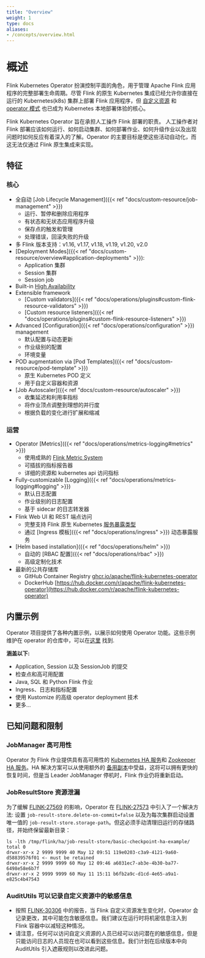 ```yaml
---
title: "Overview"
weight: 1
type: docs
aliases:
- /concepts/overview.html
---
```

<!--
Licensed to the Apache Software Foundation (ASF) under one
or more contributor license agreements.  See the NOTICE file
distributed with this work for additional information
regarding copyright ownership.  The ASF licenses this file
to you under the Apache License, Version 2.0 (the
"License"); you may not use this file except in compliance
with the License.  You may obtain a copy of the License at

  http://www.apache.org/licenses/LICENSE-2.0

Unless required by applicable law or agreed to in writing,
software distributed under the License is distributed on an
"AS IS" BASIS, WITHOUT WARRANTIES OR CONDITIONS OF ANY
KIND, either express or implied.  See the License for the
specific language governing permissions and limitations
under the License.
-->

<a name="overview"></a>

# 概述
Flink Kubernetes Operator 扮演控制平面的角色，用于管理 Apache Flink 应用程序的完整部署生命周期。尽管 Flink 的原生 Kubernetes 集成已经允许你直接在运行的 Kubernetes(k8s) 集群上部署 Flink 应用程序，但 [自定义资源](https://kubernetes.io/docs/concepts/extend-kubernetes/api-extension/custom-resources/) 和 [operator 模式](https://kubernetes.io/docs/concepts/extend-kubernetes/operator/) 也已成为 Kubernetes 本地部署体验的核心。

Flink Kubernetes Operator 旨在承担人工操作 Flink 部署的职责。 人工操作者对 Flink 部署应该如何运行、如何启动集群、如何部署作业、如何升级作业以及出现问题时如何反应有着深入的了解。Operator 的主要目标是使这些活动自动化，而这无法仅通过 Flink 原生集成来实现。


<a name="features"></a>

## 特征

<a name="core"></a>

### 核心
- 全自动 [Job Lifecycle Management]({{< ref "docs/custom-resource/job-management" >}})
  - 运行、暂停和删除应用程序
  - 有状态和无状态应用程序升级
  - 保存点的触发和管理
  - 处理错误，回滚失败的升级
- 多 Flink 版本支持：v1.16, v1.17, v1.18, v1.19, v1.20, v2.0
- [Deployment Modes]({{< ref "docs/custom-resource/overview#application-deployments" >}}):
  - Application 集群
  - Session 集群
  - Session job
- Built-in [High Availability](https://nightlies.apache.org/flink/flink-docs-master/docs/deployment/ha/kubernetes_ha/)   
- Extensible framework
  - [Custom validators]({{< ref "docs/operations/plugins#custom-flink-resource-validators" >}})
  - [Custom resource listeners]({{< ref "docs/operations/plugins#custom-flink-resource-listeners" >}})  
- Advanced [Configuration]({{< ref "docs/operations/configuration" >}}) management
  - 默认配置与动态更新
  - 作业级别的配置
  - 环境变量
- POD augmentation via [Pod Templates]({{< ref "docs/custom-resource/pod-template" >}})
  - 原生 Kubernetes POD 定义
  - 用于自定义容器和资源
- [Job Autoscaler]({{< ref "docs/custom-resource/autoscaler" >}})
  - 收集延迟和利用率指标
  - 将作业顶点调整到理想的并行度
  - 根据负载的变化进行扩展和缩减

<a name="operations"></a>

### 运营
- Operator [Metrics]({{< ref "docs/operations/metrics-logging#metrics" >}})
  - 使用成熟的 [Flink Metric System](https://nightlies.apache.org/flink/flink-docs-master/docs/ops/metrics)
  - 可插拔的指标报告器
  - 详细的资源和 kubernetes api 访问指标
- Fully-customizable [Logging]({{< ref "docs/operations/metrics-logging#logging" >}})
  - 默认日志配置
  - 作业级别的日志配置
  - 基于 sidecar 的日志转发器
- Flink Web UI 和 REST 端点访问
  - 完整支持 Flink 原生 Kubernetes [服务暴露类型](https://nightlies.apache.org/flink/flink-docs-master/docs/deployment/resource-providers/native_kubernetes/#accessing-flinks-web-ui)
  - 通过 [Ingress 模板]({{< ref "docs/operations/ingress" >}}) 动态暴露服务
- [Helm based installation]({{< ref "docs/operations/helm" >}})
  - 自动的 [RBAC 配置]({{< ref "docs/operations/rbac" >}})
  - 高级定制化技术
- 最新的公共存储库
  - GitHub Container Registry [ghcr.io/apache/flink-kubernetes-operator](http://ghcr.io/apache/flink-kubernetes-operator)
  - DockerHub [https://hub.docker.com/r/apache/flink-kubernetes-operator](https://hub.docker.com/r/apache/flink-kubernetes-operator)

<a name="built-in-examples"></a>

## 内置示例

Operator 项目提供了各种内置示例，以展示如何使用 Operator 功能。这些示例维护在 operator 的仓库中，可以在[这里](https://github.com/apache/flink-kubernetes-operator/tree/main/examples) 找到.

**涵盖以下:**
 - Application, Session 以及 SessionJob 的提交
 - 检查点和高可用配置
 - Java, SQL 和 Python Flink 作业
 - Ingress、日志和指标配置
 - 使用 Kustomize 的高级 operator deployment 技术
 - 更多...

<a name="known-issues--limitations"></a>

## 已知问题和限制

<a name="jobManager-high-availability"></a>

### JobManager 高可用性
Operator 为 Flink 作业提供具有高可用性的 [Kubernetes HA 服务](https://nightlies.apache.org/flink/flink-docs-master/docs/deployment/ha/kubernetes_ha/)和 [Zookeeper HA 服务](https://nightlies.apache.org/flink/flink-docs-master/docs/deployment/ha/zookeeper_ha/)。HA 解决方案可以从使用额外的 [备用副本](https://nightlies.apache.org/flink/flink-docs-master/docs/deployment/ha/overview/)中受益，这将可以拥有更快的恢复时间，但是当 Leader JobManager 停机时，Flink 作业仍将重新启动。

<a name="jobResultStore-resource-leak"></a>

### JobResultStore 资源泄漏
为了缓解 [FLINK-27569](https://issues.apache.org/jira/browse/FLINK-27569) 的影响，Operator 在 [FLINK-27573](https://issues.apache.org/jira/browse/FLINK-27573) 中引入了一个解决方法: 设置 `job-result-store.delete-on-commit=false` 以及为每次集群启动设置唯一值的 `job-result-store.storage-path`。但这必须手动清理旧运行的存储路径，并始终保留最新目录：
```shell
ls -lth /tmp/flink/ha/job-result-store/basic-checkpoint-ha-example/
total 0
drwxr-xr-x 2 9999 9999 40 May 12 09:51 119e0203-c3a9-4121-9a60-d58839576f01 <- must be retained
drwxr-xr-x 2 9999 9999 60 May 12 09:46 a6031ec7-ab3e-4b30-ba77-6498e58e6b7f
drwxr-xr-x 2 9999 9999 60 May 11 15:11 b6fb2a9c-d1cd-4e65-a9a1-e825c4b47543
```

<a name="auditUtils-can-log-sensitive-information-present-in-the-custom-resources"></a>

### AuditUtils 可以记录自定义资源中的敏感信息
- 按照 [FLINK-30306](https://issues.apache.org/jira/browse/FLINK-30306) 中的报告，当 Flink 自定义资源发生变化时，Operator 会记录更改，其中可能包含敏感信息。我们建议在运行时将机密信息注入到 Flink 容器中以减轻这种情况。
- 请注意，任何可以访问自定义资源的人员已经可以访问潜在的敏感信息，但是只能访问日志的人员现在也可以看到这些信息。我们计划在后续版本中向 AuditUtils 引入遮蔽规则以改进此问题。

